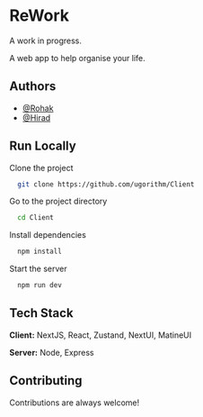 
# ReWork

A work in progress.

A web app to help organise your life.


## Authors

- [@Rohak](https://www.github.com/ImRohak)
- [@Hirad](https://www.github.com/HiradFakouri)


## Run Locally

Clone the project

```bash
  git clone https://github.com/ugorithm/Client
```

Go to the project directory

```bash
  cd Client
```

Install dependencies

```bash
  npm install
```

Start the server

```bash
  npm run dev
```


## Tech Stack

**Client:** NextJS, React, Zustand, NextUI, MatineUI

**Server:** Node, Express


## Contributing

Contributions are always welcome!

